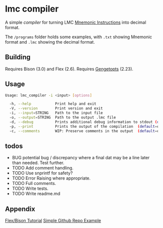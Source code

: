 # lmc compiler

A simple *compiler* for turning LMC [Mnemonic Instructions](https://en.wikipedia.org/wiki/Little_man_computer#Instructions) into decimal format.

The `/programs` folder holds some examples, with `.txt` showing Mnemonic format and `.lmc` showing the decimal format.

## Building

Requires Bison (3.0) and Flex (2.6).
Requires [Gengetopts](https://www.gnu.org/software/gengetopt/gengetopt.html#Installation) (2.23).

## Usage

```sh
Usage: lmc_compiler -i <input> [options]

  -h, --help           Print help and exit
  -V, --version        Print version and exit
  -i, --input=STRING   Path to the input file
  -o, --output=STRING  Path to the output .lmc file
  -d, --debug          Prints additional debug information to stdout (default=off)
  -p, --print          Prints the output of the compilation  (default=on)
  -c, --comments       WIP: Preserve comments in the output  (default=off)  
```

## todos

- BUG potential bug / discrepancy where a final dat may be a line later than needed. Test further.
- TODO Add comment handling.
- TODO Use snprintf for safety?
- TODO Error Raising where appropriate.
- TODO Full comments.
- TODO Write tests.
- TODO Write readme.md

## Appendix

[Flex/Bison Tutorial](https://aquamentus.com/flex_bison.html)
[Simple Github Repo Example](https://github.com/IvanoBilenchi/flex-bison-example/tree/master)